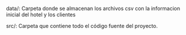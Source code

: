 data/: Carpeta donde se almacenan los archivos csv con la informacion inicial del hotel y los clientes

src/: Carpeta que contiene todo el código fuente del proyecto.